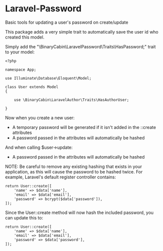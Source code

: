 # Laravel-Password
Basic tools for updating a user's password on create/update

This package adds a very simple trait to automatically save the user id who created this model.

Simply add the "\BinaryCabin\LaravelPassword\Traits\HasPassword;" trait to your model:

```
<?php

namespace App;

use Illuminate\Database\Eloquent\Model;

class User extends Model
{

    use \BinaryCabin\LaravelAuthor\Traits\HasAuthorUser;

}
```

Now when you create a new user:
- A temporary password will be generated if it isn't added in the ::create attributes
- A password passed in the attributes will automatically be hashed

And when calling $user->update:
- A password passed in the attributes will automatically be hashed

NOTE: Be careful to remove any existing hashing that exists in your application, as this will cause the password to be hashed twice. For example, Laravel's default register controller contains:

```
return User::create([
    'name' => $data['name'],
    'email' => $data['email'],
    'password' => bcrypt($data['password']),
]);
```

Since the User::create method will now hash the included password, you can update this to:

```
return User::create([
    'name' => $data['name'],
    'email' => $data['email'],
    'password' => $data['password'],
]);
```